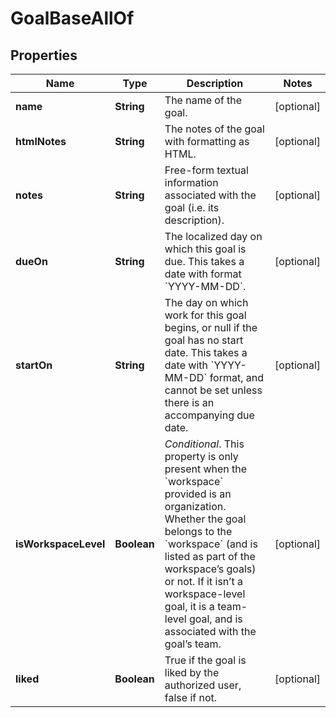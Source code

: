 

# GoalBaseAllOf


## Properties

| Name | Type | Description | Notes |
|------------ | ------------- | ------------- | -------------|
|**name** | **String** | The name of the goal. |  [optional] |
|**htmlNotes** | **String** | The notes of the goal with formatting as HTML. |  [optional] |
|**notes** | **String** | Free-form textual information associated with the goal (i.e. its description). |  [optional] |
|**dueOn** | **String** | The localized day on which this goal is due. This takes a date with format &#x60;YYYY-MM-DD&#x60;. |  [optional] |
|**startOn** | **String** | The day on which work for this goal begins, or null if the goal has no start date. This takes a date with &#x60;YYYY-MM-DD&#x60; format, and cannot be set unless there is an accompanying due date. |  [optional] |
|**isWorkspaceLevel** | **Boolean** | *Conditional*. This property is only present when the &#x60;workspace&#x60; provided is an organization. Whether the goal belongs to the &#x60;workspace&#x60; (and is listed as part of the workspace’s goals) or not. If it isn’t a workspace-level goal, it is a team-level goal, and is associated with the goal’s team. |  [optional] |
|**liked** | **Boolean** | True if the goal is liked by the authorized user, false if not. |  [optional] |



